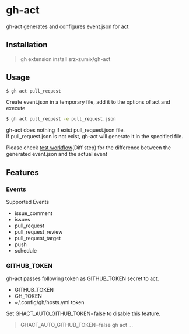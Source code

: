 # gh-act

gh-act generates and configures event.json for [act][]

## Installation

> gh extension install srz-zumix/gh-act

## Usage

```sh
$ gh act pull_request
```

Create event.json in a temporary file, add it to the options of act and execute

```sh
$ gh act pull_request -e pull_request.json
```

gh-act does nothing if exist pull_request.json file.  
If pull_request.json is not exist, gh-act will generate it in the specified file.

Please check [test workflow][](Diff step) for the difference between the generated event.json and the actual event

[act]:https://github.com/nektos/act
[test workflow]:https://github.com/srz-zumix/gh-act/actions/workflows/main.yml

## Features

### Events

Supported Events

* issue_comment
* issues
* pull_request
* pull_request_review
* pull_request_target
* push
* schedule

### GITHUB_TOKEN

gh-act passes following token as GITHUB_TOKEN secret to act.

* GITHUB_TOKEN
* GH_TOKEN
* ~/.config/gh/hosts.yml token

Set GHACT_AUTO_GITHUB_TOKEN=false to disable this feature.

> GHACT_AUTO_GITHUB_TOKEN=false gh act ...

